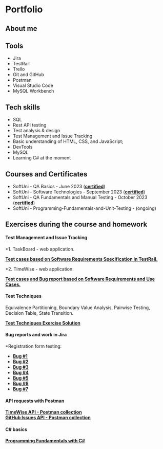# Portfolio

## About me

## Tools 
* Jira
* TestRail
* Trello
* Git and GitHub
* Postman
* Visual Studio Code
* MySQL Workbench


## Tech skills
* SQL
* Rest API testing
* Test analysis & design
* Test Management and Issue Tracking
* Basic understanding of HTML, CSS, and JavaScript;
* DevTools
* MySQL
* Learning C# at the moment

## Courses and Certificates
* SoftUni - QA Basics - June 2023 (<a href="https://softuni.bg/certificates/details/177434/2d1ee2e3" target="_blank"><b>certified</b></a>)
* SoftUni - Software Technologies - September 2023 (<a href="https://softuni.bg/certificates/details/200719/4a779839"><b>certified</b></a>)
* SoftUni - QA Fundamentals and Manual Testing - October 2023 (<a href="https://softuni.bg/certificates/details/191773/79caa0c1" target="_blank"><b>certified</b></a>)
* SoftUni - Programming-Fundamentals-and-Unit-Testing - (ongoing)
  

## Exercises during the course and homework 

#### Test Management and Issue Tracking
*1. TaskBoard - web application.

<a href="https://docs.google.com/spreadsheets/d/1CVZMttH8TyY19V9aop1ktrSvcpVCSERQ7jLr3dM9_80/edit?usp=sharing" target="_blank"><b>Test cases based on Software Requirements Specification in TestRail.</b></a>

*2. TimeWise - web application.

<a href="https://docs.google.com/spreadsheets/d/1NIFySyAS5jBQoeWDkj3XdwInfrzzsBmLjPYBg6lWvTQ/edit?usp=sharing" target="_blank"><b>Test cases and Bug report based on Software Requirements and Use Cases.</b></a>

#### Test Techniques 
Equivalence Partitioning, Boundary Value Analysis, Pairwise Testing, Decision Table, State Transition.

<a href="https://docs.google.com/spreadsheets/d/1x4Faka2gSz_M0Zv1cYrAsXh09vbgxd6S4LzmO-AvWxc/edit?usp=sharing" target="_blank"><b>Test Techniques Exercise Solution</b></a>

#### Bug reports and work in Jira
*Registration form testing:
* <a href="https://drive.google.com/file/d/1GMA22qOdHCKHEaIr1DRQ5tbzE_CDcVTJ/view?usp=sharing" target="_blank"><b>Bug #1</b></a>
* <a href="https://drive.google.com/file/d/1SBwDIQIKUnbK9ICAab60u1K9Y8tTwtTW/view?usp=sharing" target="_blank"><b>Bug #2</b></a>
* <a href="https://drive.google.com/file/d/1sh61EqAJA5AmcB1l8wL564bwmmos81M1/view?usp=sharing" target="_blank"><b>Bug #3</b></a>
* <a href="https://drive.google.com/file/d/13lFiqhU_QfajThkvU4g-r9jIz-PviVRU/view?usp=sharing" target="_blank"><b>Bug #4</b></a>
* <a href="https://drive.google.com/file/d/1HOCnBT_Arb9FCgBLGvq3bUXikk-atIWk/view?usp=sharing" target="_blank"><b>Bug #5</b></a>
* <a href="https://drive.google.com/file/d/1xOSslAkZQdtHXERzg69_hgFXeo7sLvni/view?usp=sharing" target="_blank"><b>Bug #6</b></a>
* <a href="https://drive.google.com/file/d/1RAgVlHNE_O1DsFSBS2WkEfwgTfgiG1TG/view?usp=sharing" target="_blank"><b>Bug #7</b></a>

#### API requests with Postman
<a href="TimeWise API.postman_collection.json" target="_blank"><b>TimeWise API - Postman collection</b></a>  
<a href="GitHub Issues API.postman_collection.json" target="_blank"><b>GitHub Issues API - Postman collection</b></a>


#### C# basics
 <a href="https://github.com/assyav/SoftUni-Course-Programming-Fundamentals-with-CSharp-and-Unit-Testing" target="_blank"><b>Programming Fundamentals with C#</b></a>

